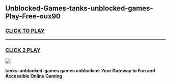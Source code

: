
## Unblocked-Games-tanks-unblocked-games-Play-Free-oux90
<h3>
<a href="https://premium76.site?title=tanks-unblocked-games&ref=17A">CLICK TO PLAY</a></h3>
<hr>

<h3>
<a href="https://premium76.site?title=tanks-unblocked-games&ref=17A">CLICK 2 PLAY</a>
  
</h3>

<a href="https://premium76.site?title=tanks-unblocked-games&ref=17A"><img src="https://clearcache.store/games.png"></a>


**tanks-unblocked-games games unblocked: Your Gateway to Fun and Accessible Online Gaming**
